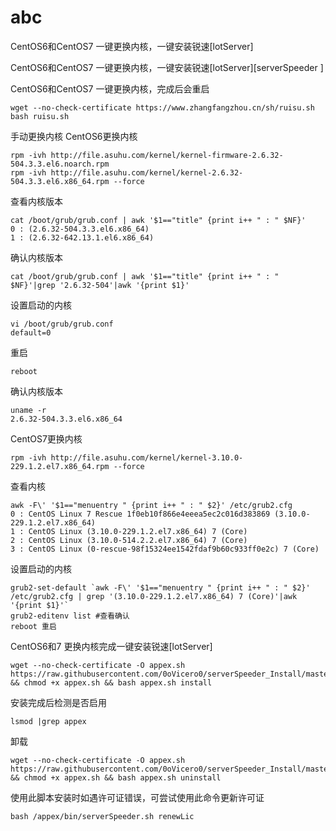 # abc

CentOS6和CentOS7 一键更换内核，一键安装锐速[lotServer]

CentOS6和CentOS7 一键更换内核，一键安装锐速[lotServer][serverSpeeder ]

CentOS6和CentOS7 一键更换内核，完成后会重启
````
wget --no-check-certificate https://www.zhangfangzhou.cn/sh/ruisu.sh
bash ruisu.sh
`````
手动更换内核
CentOS6更换内核
`````
rpm -ivh http://file.asuhu.com/kernel/kernel-firmware-2.6.32-504.3.3.el6.noarch.rpm
rpm -ivh http://file.asuhu.com/kernel/kernel-2.6.32-504.3.3.el6.x86_64.rpm --force
`````
查看内核版本
````
cat /boot/grub/grub.conf | awk '$1=="title" {print i++ " : " $NF}'
0 : (2.6.32-504.3.3.el6.x86_64)
1 : (2.6.32-642.13.1.el6.x86_64)
`````
确认内核版本
`````
cat /boot/grub/grub.conf | awk '$1=="title" {print i++ " : " $NF}'|grep '2.6.32-504'|awk '{print $1}'
`````
设置启动的内核
````
vi /boot/grub/grub.conf
default=0
````
重启
````
reboot
`````
确认内核版本
`````
uname -r
2.6.32-504.3.3.el6.x86_64
`````
CentOS7更换内核
````
rpm -ivh http://file.asuhu.com/kernel/kernel-3.10.0-229.1.2.el7.x86_64.rpm --force
`````
查看内核
`````
awk -F\' '$1=="menuentry " {print i++ " : " $2}' /etc/grub2.cfg
0 : CentOS Linux 7 Rescue 1f0eb10f866e4eeea5ec2c016d383869 (3.10.0-229.1.2.el7.x86_64)
1 : CentOS Linux (3.10.0-229.1.2.el7.x86_64) 7 (Core)
2 : CentOS Linux (3.10.0-514.2.2.el7.x86_64) 7 (Core)
3 : CentOS Linux (0-rescue-98f15324ee1542fdaf9b60c933ff0e2c) 7 (Core)
``````
设置启动的内核
`````
grub2-set-default `awk -F\' '$1=="menuentry " {print i++ " : " $2}' /etc/grub2.cfg | grep '(3.10.0-229.1.2.el7.x86_64) 7 (Core)'|awk '{print $1}'`
grub2-editenv list #查看确认
reboot 重启
``````
CentOS6和7 更换内核完成一键安装锐速[lotServer]
`````
wget --no-check-certificate -O appex.sh https://raw.githubusercontent.com/0oVicero0/serverSpeeder_Install/master/appex.sh && chmod +x appex.sh && bash appex.sh install
`````
安装完成后检测是否启用
`````
lsmod |grep appex
````````
卸载
`````
wget --no-check-certificate -O appex.sh https://raw.githubusercontent.com/0oVicero0/serverSpeeder_Install/master/appex.sh && chmod +x appex.sh && bash appex.sh uninstall
`````
使用此脚本安装时如遇许可证错误，可尝试使用此命令更新许可证
````
bash /appex/bin/serverSpeeder.sh renewLic
``````
